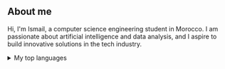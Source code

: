 ## About me 

Hi, I'm Ismail, a computer science engineering student in Morocco. I am passionate about artificial intelligence and data analysis, and I aspire to build innovative solutions in the tech industry.
<details>
<summary>My top languages</summary>

| Rank | Languages |
|-----:|-----------|
|     1| Java      |
|     2| Python    |
|     3| SQL       |
|     4| C         |
|     5| JavaScript|  
|     6| Php       |
|     7| Prolog    |
|     8| R         |





</details>

<!--
**Ismailtnt/Ismailtnt** is a ✨ _special_ ✨ repository because its `README.md` (this file) appears on your GitHub profile.

Here are some ideas to get you started:

- 🔭 I’m currently working on ...
- 🌱 I’m currently learning ...
- 👯 I’m looking to collaborate on ...
- 🤔 I’m looking for help with ...
- 💬 Ask me about ...
- 📫 How to reach me: ...
- 😄 Pronouns: ...
- ⚡ Fun fact: ...
-->
